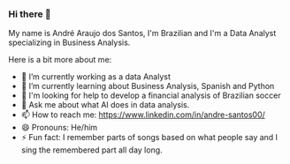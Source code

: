 ### Hi there 👋 

My name is André Araujo dos Santos, I'm Brazilian and I'm a Data Analyst specializing in Business Analysis.
<!--
<div class="badge-base LI-profile-badge" data-locale="pt_BR" data-size="medium" data-theme="dark" data-type="VERTICAL" data-vanity="andre-santos00" data-version="v1"><a class="badge-base__link LI-simple-link" href="https://br.linkedin.com/in/andre-santos00?trk=profile-badge">André Araujo dos Santos</a></div>
-->
<p></p>

Here is a bit more about me:

- 🔭 I’m currently working as a data Analyst
- 🌱 I’m currently learning about Business Analysis, Spanish and Python 
- 🤔 I'm looking for help to develop a financial analysis of Brazilian soccer
- 💬 Ask me about what AI does in data analysis. 
- 📫 How to reach me: https://www.linkedin.com/in/andre-santos00/
- 😄 Pronouns: He/him
- ⚡ Fun fact: I remember parts of songs based on what people say and I sing the remembered part all day long.

<!--
**AndreSantos00/andresantos00** is a ✨ _special_ ✨ repository because its `README.md` (this file) appears on your GitHub profile.
-->
